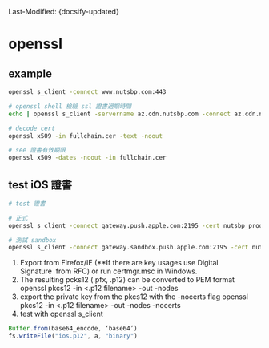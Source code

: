 Last-Modified: {docsify-updated}

# openssl

## example

```sh
openssl s_client -connect www.nutsbp.com:443
```

```sh
# openssl shell 檢驗 ssl 證書過期時間
echo | openssl s_client -servername az.cdn.nutsbp.com -connect az.cdn.nutsbp.com:443 2>/dev/null | openssl x509 -noout -dates
```

```sh
# decode cert
openssl x509 -in fullchain.cer -text -noout

# see 證書有效期限
openssl x509 -dates -noout -in fullchain.cer

```

## test iOS 證書

```sh
# test 證書

# 正式
openssl s_client -connect gateway.push.apple.com:2195 -cert nutsbp_prod.pem

# 測試 sandbox
openssl s_client -connect gateway.sandbox.push.apple.com:2195 -cert nutsbp_sandbox.pem
```

1. Export from Firefox/IE (**If there are key usages use Digital Signature  from RFC) or run certmgr.msc in Windows.
2. The resulting pcks12 (.pfx, .p12) can be converted to PEM format openssl pkcs12 -in <.p12 filename> -out <new pem cert filename> -nodes
3. export the private key from the pkcs12 with the -nocerts flag openssl pkcs12 -in <.p12 filename> -out <key pem key filename> -nodes -nocerts
4. test with openssl s_client


```js
Buffer.from(base64_encode, ‘base64’)
fs.writeFile("ios.p12", a, "binary")
```
